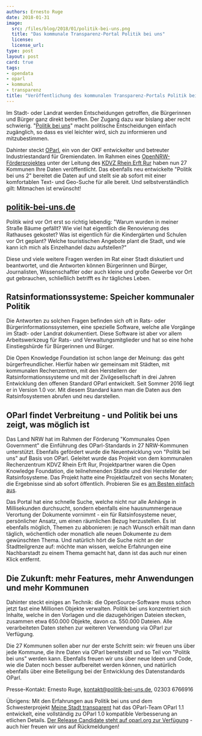 ```yaml
---
authors: Ernesto Ruge
date: 2018-01-31
image: 
  src: /files/blog/2018/01/politik-bei-uns.png
  title: "Das kommunale Transparenz-Portal Politik bei uns"
  license: 
  license_url: 
type: post
layout: post
card: true
tags:
- opendata
- oparl
- kommunal
- transparenz
title: "Veröffentlichung des kommunalen Transparenz-Portals Politik bei uns 2"
---
```


Im Stadt- oder Landrat werden Entscheidungen getroffen, die Bürgerinnen und Bürger ganz direkt betreffen. Der Zugang dazu war bislang aber recht schwierig. "[Politik bei uns](https://politik-bei-uns.de/)" macht politische Entscheidungen einfach zugänglich, so dass es viel leichter wird, sich zu informieren und mitzubestimmen. 

Dahinter steckt [OParl](https://oparl.org), ein von der OKF entwickelter und betreuter Industriestandard für Gremiendaten. Im Rahmen eines [OpenNRW-Förderprojektes](https://open.nrw/pilotprojekt-kommunales-open-government-nrw) unter der Leitung des [KDVZ Rhein Erft Rur](https://www.kdvz-frechen.de/) haben nun 27 Kommunen Ihre Daten veröffentlicht. Das ebenfalls neu entwickelte "Politik bei uns 2" bereitet die Daten auf und stellt sie ab sofort mit einer komfortablen Text- und Geo-Suche für alle bereit. Und selbstverständlich gilt: Mitmachen ist erwünscht!

## [politik-bei-uns.de](https://politik-bei-uns.de/)

Politik wird vor Ort erst so richtig lebendig: "Warum wurden in meiner Straße Bäume gefällt? Wie viel hat eigentlich die Renovierung des Rathauses gekostet? Was ist eigentlich für die Kindergärten und Schulen vor Ort geplant? Welche touristischen Angebote plant die Stadt, und wie kann ich mich als Einzelhandel dazu aufstellen?"

Diese und viele weitere Fragen werden im Rat einer Stadt diskutiert und beantwortet, und die Antworten können Bürgerinnen und Bürger, Journalisten, Wissenschaftler oder auch kleine und große Gewerbe vor Ort gut gebrauchen, schließlich betrifft es ihr tägliches Leben.

## Ratsinformationssysteme: Speicher kommunaler Politik

Die Antworten zu solchen Fragen befinden sich oft in Rats- oder Bürgerinformationssystemen, eine spezielle Software, welche alle Vorgänge im Stadt- oder Landrat dokumentiert. Diese Software ist aber vor allem Arbeitswerkzeug für Rats- und Verwaltungsmitglieder und hat so eine hohe Einstiegshürde für Bürgerinnen und Bürger.

Die Open Knowledge Foundation ist schon lange der Meinung: das geht bürgerfreundlicher. Hierfür haben wir gemeinsam mit Städten, mit kommunalen Rechenzentren, mit den Herstellern der Ratsinformationssysteme und mit der Zivilgesellschaft in drei Jahren Entwicklung den offenen Standard OParl entwickelt. Seit Sommer 2016 liegt er in Version 1.0 vor. Mit diesem Standard kann man die Daten aus den Ratsinfosystemen abrufen und neu darstellen.

## OParl findet Verbreitung - und Politik bei uns zeigt, was möglich ist

Das Land NRW hat im Rahmen der Förderung "Kommunales Open Government" die Einführung des OParl-Standards in 27 NRW-Kommunen unterstützt. Ebenfalls gefördert wurde die Neuentwicklung von "Politik bei uns" auf Basis von OParl. Geleitet wurde das Projekt von dem kommunalen Rechenzentrum KDVZ Rhein Erft Rur, Projektpartner waren die Open Knowledge Foundation, die teilnehmenden Städte und drei Hersteller der Ratsinfosysteme. Das Projekt hatte eine Projektlaufzeit von sechs Monaten; die Ergebnisse sind ab sofort öffentlich. Probieren Sie es [am Besten einfach aus](https://politik-bei-uns.de/).

Das Portal hat eine schnelle Suche, welche nicht nur alle Anhänge in Millisekunden durchsucht, sondern ebenfalls eine hausnummergenaue Verortung der Dokumente vornimmt - ein für Ratsinfosysteme neuer, persönlicher Ansatz, um einen räumlichen Bezug herzustellen. Es ist ebenfalls möglich, Themen zu abbonieren: je nach Wunsch erhält man dann täglich, wöchentlich oder monatlich alle neuen Dokumente zu dem gewünschten Thema. Und natürlich hört die Suche nicht an der Stadtteilgrenze auf: möchte man wissen, welche Erfahrungen eine Nachbarstadt zu einem Thema gemacht hat, dann ist das auch nur einen Klick entfernt.

## Die Zukunft: mehr Features, mehr Anwendungen und mehr Kommunen

Dahinter steckt einiges an Technik: die OpenSource-Software muss schon jetzt fast eine Millionen Objekte verwalten. Politik bei uns konzentriert sich Inhalte, welche in den Vorlagen und die dazugehörigen Dateien stecken, zusammen etwa 650.000 Objekte, davon ca. 550.000 Dateien. Alle verarbeiteten Daten stehen zur weiteren Verwendung via OParl zur Verfügung.

Die 27 Kommunen sollen aber nur der erste Schritt sein: wir freuen uns über jede Kommune, die ihre Daten via OParl bereitstellt und so Teil von "Politik bei uns" werden kann. Ebenfalls freuen wir uns über neue Ideen und Code, wie die Daten noch besser aufbereitet werden können, und natürlich ebenfalls über eine Beteiligung bei der Entwicklung des Datenstandards OParl.

Presse-Kontakt: Ernesto Ruge, [kontakt@politik-bei-uns.de](mailto:kontakt@politik-bei-uns.de), 02303 6766916

Übrigens: Mit den Erfahrungen aus Politik bei uns und dem Schwesterprojekt [Meine Stadt transparent](https://meine-stadt-transparent.de/) hat das OParl-Team OParl 1.1 entwickelt, eine vollständig zu OParl 1.0 kompatible Verbesserung an etlichen Details. [Der Release Candidate steht auf oparl.org zur Verfügung](https://oparl.org/2018/01/29/entwurf-fuer-oparl-1-1/) - auch hier freuen wir uns auf Rückmeldungen!